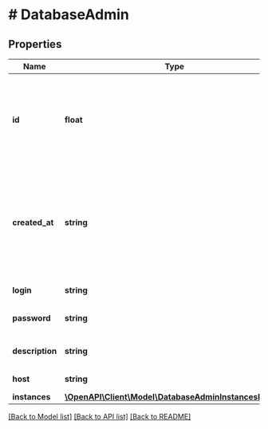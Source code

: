 # # DatabaseAdmin

## Properties

Name | Type | Description | Notes
------------ | ------------- | ------------- | -------------
**id** | **float** | Уникальный идентификатор для каждого экземпляра пользователя базы данных. Автоматически генерируется при создании. |
**created_at** | **string** | Значение времени, указанное в комбинированном формате даты и времени ISO8601, которое представляет, когда была создана база данных. |
**login** | **string** | Имя пользователя базы данных |
**password** | **string** | Пароль пользователя базы данных |
**description** | **string** | Описанеие пользователя базы данных |
**host** | **string** | Хост пользователя |
**instances** | [**\OpenAPI\Client\Model\DatabaseAdminInstancesInner[]**](DatabaseAdminInstancesInner.md) |  |

[[Back to Model list]](../../README.md#models) [[Back to API list]](../../README.md#endpoints) [[Back to README]](../../README.md)
